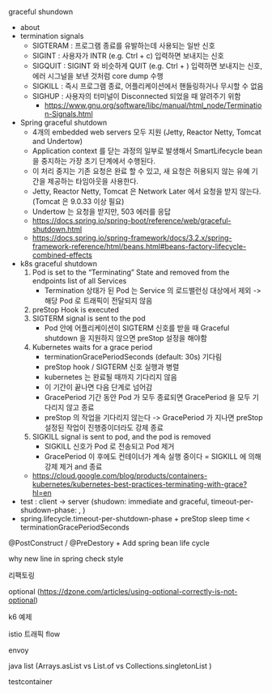
graceful shundown 
- about
- termination signals
  - SIGTERAM : 프로그램 종료를 유발하는데 사용되는 일반 신호
  - SIGINT : 사용자가 INTR (e.g. Ctrl + c) 입력하면 보내지는 신호
  - SIGQUIT : SIGINT 와 비슷하게 QUIT (e.g. Ctrl + \) 입력하면 보내지는 신호, 에러 시그널을 보낸 것처럼 core dump 수행
  - SIGKILL : 즉시 프로그램 종료, 어플리케이션에서 핸들링하거나 무시할 수 없음
  - SIGHUP : 사용자의 터미널이 Disconnected 되었을 때 알려주기 위함
    - https://www.gnu.org/software/libc/manual/html_node/Termination-Signals.html
- Spring graceful shutdown
  - 4개의 embedded web servers 모두 지원 (Jetty, Reactor Netty, Tomcat and Undertow)
  - Application context 를 닫는 과정의 일부로 발생해서 SmartLifecycle bean 을 중지하는 가장 초기 단계에서 수행된다.
  - 이 처리 중지는 기존 요청은 완료 할 수 있고, 새 요청은 허용되지 않는 유예 기간을 제공하는 타임아웃을 사용한다.
  - Jetty, Reactor Netty, Tomcat 은 Network Later 에서 요청을 받지 않는다. (Tomcat 은 9.0.33 이상 필요)
  - Undertow 는 요청을 받지만, 503 에러를 응답
  - https://docs.spring.io/spring-boot/reference/web/graceful-shutdown.html
  - https://docs.spring.io/spring-framework/docs/3.2.x/spring-framework-reference/html/beans.html#beans-factory-lifecycle-combined-effects
- k8s graceful shutdown
    1) Pod is set to the “Terminating” State and removed from the endpoints list of all Services
       - Termination 상태가 된 Pod 는 Service 의 로드밸런싱 대상에서 제외 -> 해당 Pod 로 트래픽이 전달되지 않음
    2) preStop Hook is executed
    3) SIGTERM signal is sent to the pod
       - Pod 안에 어플리케이션이 SIGTERM 신호를 받을 때 Graceful shutdown 을 지원하지 않으면 preStop 설정을 해야함  
    4) Kubernetes waits for a grace period
       - terminationGracePeriodSeconds (default: 30s) 기다림
       - preStop hook / SIGTERM 신호 실행과 병렬
       - kubernetes 는 완료될 때까지 기다리지 않음
       - 이 기간이 끝나면 다음 단계로 넘어감
       - GracePeriod 기간 동안 Pod 가 모두 종료되면 GracePeriod 을 모두 기다리지 않고 종료
       - preStop 의 작업을 기다리지 않는다 -> GracePeriod 가 지나면 preStop 설정된 작업이 진행중이더라도 강제 종료
    5) SIGKILL signal is sent to pod, and the pod is removed
       - SIGKILL 신호가 Pod 로 전송되고 Pod 제거
       - GracePeriod 이 후에도 컨테이너가 계속 실행 중이다 = SIGKILL 에 의해 강제 제거 and 종료
  - https://cloud.google.com/blog/products/containers-kubernetes/kubernetes-best-practices-terminating-with-grace?hl=en
- test : client -> server (shudown: immediate and graceful, timeout-per-shudown-phase: , )
- spring.lifecycle.timeout-per-shutdown-phase + preStop sleep time < terminationGracePeriodSeconds

@PostConstruct / @PreDestory + Add spring bean life cycle

why new line in spring check style

리팩토링

optional (https://dzone.com/articles/using-optional-correctly-is-not-optional)

k6 예제

istio 트래픽 flow

envoy

java list (Arrays.asList vs List.of vs Collections.singletonList )

testcontainer 
